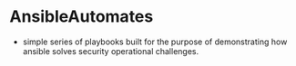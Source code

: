 # AnsibleAutomates

- simple series of playbooks built for the purpose of demonstrating how ansible solves security operational challenges.
